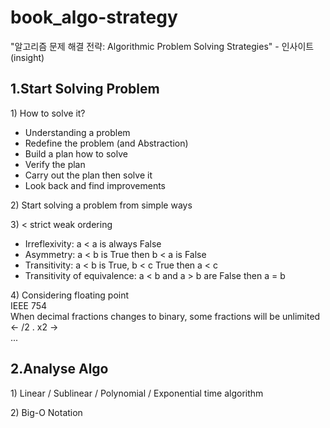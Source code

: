 # book_algo-strategy
"알고리즘 문제 해결 전략: Algorithmic Problem Solving Strategies" - 인사이트(insight)

1.Start Solving Problem
-----------------------

1\) How to solve it?
- Understanding a problem
- Redefine the problem (and Abstraction)
- Build a plan how to solve
- Verify the plan
- Carry out the plan then solve it
- Look back and find improvements

2\) Start solving a problem from simple ways

3\) < strict weak ordering  
- Irreflexivity: a < a is always False
- Asymmetry: a < b is True then b < a is False
- Transitivity: a < b is True, b < c True then a < c
- Transitivity of equivalence: a < b and a > b are False then a = b

4\) Considering floating point  
IEEE 754  
When decimal fractions changes to binary, some fractions will be unlimited <- /2 . x2 ->  
...


2.Analyse Algo
--------------

1\) Linear / Sublinear / Polynomial / Exponential time algorithm

2\) Big-O Notation

